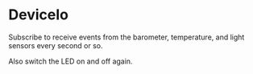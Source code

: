 # DeviceIo

Subscribe to receive events from the barometer, temperature, and light sensors every second or so.

Also switch the LED on and off again.
